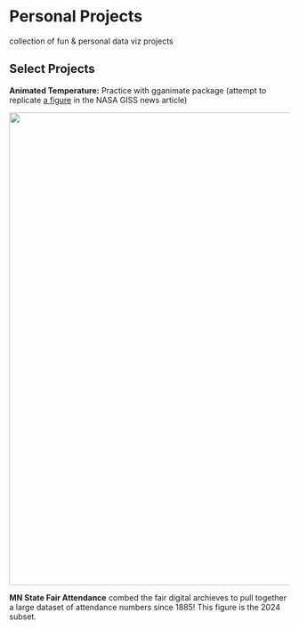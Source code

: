 # Personal Projects
 collection of fun & personal data viz projects


## Select Projects 
**Animated Temperature:** Practice with gganimate package (attempt to replicate [a figure](https://earthobservatory.nasa.gov/images/151831/summer-2023-was-the-hottest-on-record) in the NASA GISS news article) 

<img src="https://github.com/makuhs/Personal-Projects/blob/main/tempAnimate/time_series.gif" width="850">


**MN State Fair Attendance** combed the fair digital archieves to pull together a large dataset of attendance numbers since 1885! This figure is the 2024 subset. 

<img scr="https://github.com/makuhs/Personal-Projects/blob/main/mnStateFair/dailyAttendance.jpeg" width = "850">
